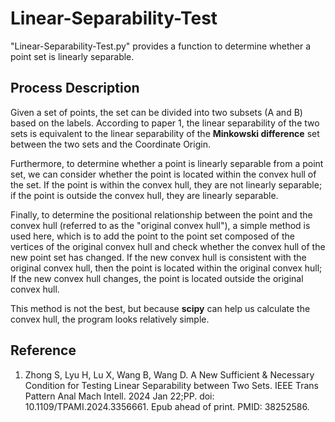 # Linear-Separability-Test
"Linear-Separability-Test.py" provides a function to determine whether a point set is linearly separable.

## Process Description
Given a set of points, the set can be divided into two subsets (A and B) based on the labels. According to paper 1, the linear separability of the two sets is equivalent to the linear separability of the **Minkowski difference** set between the two sets and the Coordinate Origin.

Furthermore, to determine whether a point is linearly separable from a point set, we can consider whether the point is located within the convex hull of the set. If the point is within the convex hull, they are not linearly separable; if the point is outside the convex hull, they are linearly separable.

Finally, to determine the positional relationship between the point and the convex hull (referred to as the "original convex hull"), a simple method is used here, which is to add the point to the point set composed of the vertices of the original convex hull and check whether the convex hull of the new point set has changed. If the new convex hull is consistent with the original convex hull, then the point is located within the original convex hull; If the new convex hull changes, the point is located outside the original convex hull.

This method is not the best, but because **scipy** can help us calculate the convex hull, the program looks relatively simple.

## Reference
1. Zhong S, Lyu H, Lu X, Wang B, Wang D. A New Sufficient & Necessary Condition for Testing Linear Separability between Two Sets. IEEE Trans Pattern Anal Mach Intell. 2024 Jan 22;PP. doi: 10.1109/TPAMI.2024.3356661. Epub ahead of print. PMID: 38252586.
